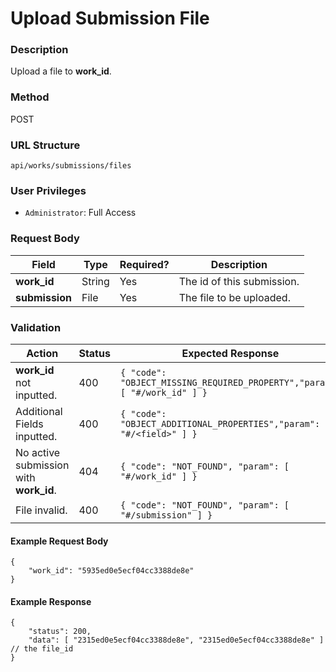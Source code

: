 Upload Submission File
===
### Description
Upload a file to **work_id**.

### Method
POST

### URL Structure
`api/works/submissions/files`

### User Privileges
* `Administrator`: Full Access

### Request Body
| Field             | Type   | Required? | Description                |
|-------------------|--------|-----------|----------------------------|
| **work_id**       | String | Yes       | The id of this submission. |
| **submission**    | File   | Yes       | The file to be uploaded.  |

### Validation
| Action                                            | Status | Expected Response                                                               |
|---------------------------------------------------|--------|--------------------------------------------------------------------------------|
| **work_id** not inputted.                         | 400    | `{ "code": "OBJECT_MISSING_REQUIRED_PROPERTY","param": [ "#/work_id" ] }` |
| Additional Fields inputted.                       | 400    | `{ "code": "OBJECT_ADDITIONAL_PROPERTIES","param": [ "#/<field>" ] }`           |
| No active submission with **work_id**.            | 404    | `{ "code": "NOT_FOUND", "param": [ "#/work_id" ] }`                       |
| File invalid.                                     | 400    | `{ "code": "NOT_FOUND", "param": [ "#/submission" ] }`                        |

#### Example Request Body
```
{
    "work_id": "5935ed0e5ecf04cc3388de8e"
}
```
#### Example Response
```
{
    "status": 200,
    "data": [ "2315ed0e5ecf04cc3388de8e", "2315ed0e5ecf04cc3388de8e" ] // the file_id
}
```
